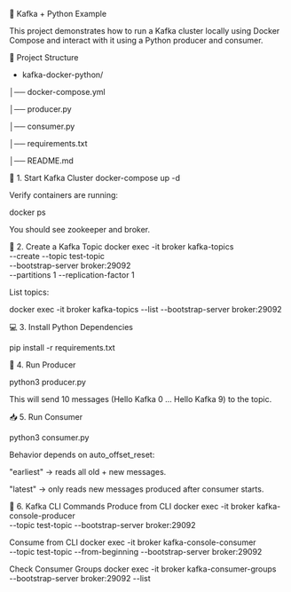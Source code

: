 🚀 Kafka + Python Example

This project demonstrates how to run a Kafka cluster locally using Docker Compose and interact with it using a Python producer and consumer.

📂 Project Structure
- kafka-docker-python/

│── docker-compose.yml  

│── producer.py        

│── consumer.py    

│── requirements.txt  

│── README.md            




🐳 1. Start Kafka Cluster
docker-compose up -d


Verify containers are running:

docker ps


You should see zookeeper and broker.




📌 2. Create a Kafka Topic
docker exec -it broker kafka-topics \
  --create --topic test-topic \
  --bootstrap-server broker:29092 \
  --partitions 1 --replication-factor 1


List topics:

docker exec -it broker kafka-topics --list --bootstrap-server broker:29092



💻 3. Install Python Dependencies

pip install -r requirements.txt



📨 4. Run Producer

python3 producer.py

This will send 10 messages (Hello Kafka 0 … Hello Kafka 9) to the topic.



📥 5. Run Consumer

python3 consumer.py

Behavior depends on auto_offset_reset:

"earliest" → reads all old + new messages.

"latest" → only reads new messages produced after consumer starts.



🔧 6. Kafka CLI Commands
Produce from CLI
docker exec -it broker kafka-console-producer \
  --topic test-topic --bootstrap-server broker:29092

Consume from CLI
docker exec -it broker kafka-console-consumer \
  --topic test-topic --from-beginning --bootstrap-server broker:29092

Check Consumer Groups
docker exec -it broker kafka-consumer-groups \
  --bootstrap-server broker:29092 --list





